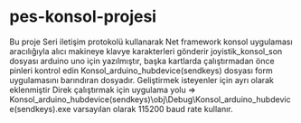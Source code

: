 # pes-konsol-projesi

Bu proje Seri iletişim protokolü kullanarak Net framework konsol uygulaması aracılığıyla alıcı makineye klavye karakterleri gönderir
joyistik_konsol_son dosyası arduino uno için yazılmıştır, başka kartlarda çalıştırmadan önce pinleri kontrol edin
Konsol_arduino_hubdevice(sendkeys) dosyası form uygulamasını barındıran dosyadır. Geliştirmek isteyenler için ayrı olarak eklenmiştir
Direk çalıştırmak için uygulama yolu => Konsol_arduino_hubdevice(sendkeys)\obj\Debug\Konsol_arduino_hubdevice(sendkeys).exe
varsayılan olarak 115200 baud rate kullanır.
